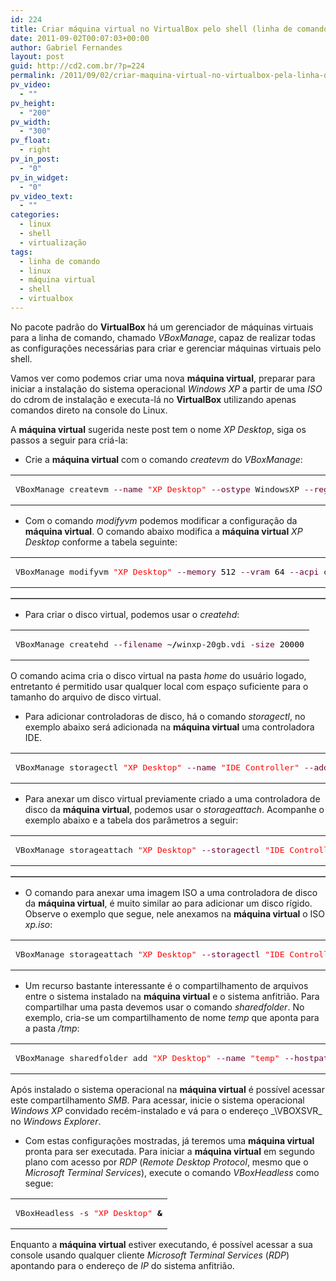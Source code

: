 ```yaml
---
id: 224
title: Criar máquina virtual no VirtualBox pelo shell (linha de comando)
date: 2011-09-02T00:07:03+00:00
author: Gabriel Fernandes
layout: post
guid: http://cd2.com.br/?p=224
permalink: /2011/09/02/criar-maquina-virtual-no-virtualbox-pela-linha-de-comando/
pv_video:
  - ""
pv_height:
  - "200"
pv_width:
  - "300"
pv_float:
  - right
pv_in_post:
  - "0"
pv_in_widget:
  - "0"
pv_video_text:
  - ""
categories:
  - linux
  - shell
  - virtualização
tags:
  - linha de comando
  - linux
  - máquina virtual
  - shell
  - virtualbox
---
```

No pacote padrão do **VirtualBox** há um gerenciador de máquinas virtuais para a linha de comando, chamado _VBoxManage_, capaz de realizar todas as configurações necessárias para criar e gerenciar máquinas virtuais pelo shell.

Vamos ver como podemos criar uma nova **máquina virtual**, preparar para iniciar a instalação do sistema operacional _Windows XP_ a partir de uma _ISO_ do cdrom de instalação e executa-lá no **VirtualBox** utilizando apenas comandos direto na console do Linux.

<!--more [CONTINUAR LENDO]-->


  
A **máquina virtual** sugerida neste post tem o nome _XP Desktop_, siga os passos a seguir para criá-la:

  * Crie a **máquina virtual** com o comando _createvm_ do _VBoxManage_:
<div class="wp_codebox">
  <table>
    <tr id="p224110">
      <td class="code" id="p224code110">
        <pre class="bash" style="font-family:monospace;">VBoxManage createvm <span style="color: #660033;">--name</span> <span style="color: #ff0000;">"XP Desktop"</span> <span style="color: #660033;">--ostype</span> WindowsXP <span style="color: #660033;">--register</span></pre>
      </td>
    </tr>
  </table>
</div>

  * Com o comando _modifyvm_ podemos modificar a configuração da **máquina virtual**. O comando abaixo modifica a **máquina virtual** _XP Desktop_ conforme a tabela seguinte:


<div class="wp_codebox">
  <table>
    <tr id="p224111">
      <td class="code" id="p224code111">
        <pre class="bash" style="font-family:monospace;">VBoxManage modifyvm <span style="color: #ff0000;">"XP Desktop"</span> <span style="color: #660033;">--memory</span> <span style="color: #000000;">512</span> <span style="color: #660033;">--vram</span> <span style="color: #000000;">64</span> <span style="color: #660033;">--acpi</span> on <span style="color: #660033;">--boot1</span> dvd <span style="color: #660033;">--nic1</span> bridged <span style="color: #660033;">--bridgeadapter1</span> eth0 <span style="color: #660033;">--vrde</span> on <span style="color: #660033;">--usb</span> on <span style="color: #660033;">--usbehci</span> on</pre>
      </td>
    </tr>
  </table>
</div>

<table border=1> 

</table> 



  * Para criar o disco virtual, podemos usar o _createhd_: 
<div class="wp_codebox">
  <table>
    <tr id="p224112">
      <td class="code" id="p224code112">
        <pre class="bash" style="font-family:monospace;">VBoxManage createhd <span style="color: #660033;">--filename</span> ~<span style="color: #000000; font-weight: bold;">/</span>winxp-20gb.vdi <span style="color: #660033;">-size</span> <span style="color: #000000;">20000</span></pre>
      </td>
    </tr>
  </table>
</div>



O comando acima cria o disco virtual na pasta _home_ do usuário logado, entretanto é permitido usar qualquer local com espaço suficiente para o tamanho do arquivo de disco virtual.

  * Para adicionar controladoras de disco, há o comando _storagectl_, no exemplo abaixo será adicionada na **máquina virtual** uma controladora IDE.
<div class="wp_codebox">
  <table>
    <tr id="p224113">
      <td class="code" id="p224code113">
        <pre class="bash" style="font-family:monospace;">VBoxManage storagectl <span style="color: #ff0000;">"XP Desktop"</span> <span style="color: #660033;">--name</span> <span style="color: #ff0000;">"IDE Controller"</span> <span style="color: #660033;">--add</span> ide</pre>
      </td>
    </tr>
  </table>
</div>

  * Para anexar um disco virtual previamente criado a uma controladora de disco da **máquina virtual**, podemos usar o _storageattach_. Acompanhe o exemplo abaixo e a tabela dos parâmetros a seguir:
<div class="wp_codebox">
  <table>
    <tr id="p224114">
      <td class="code" id="p224code114">
        <pre class="bash" style="font-family:monospace;">VBoxManage storageattach <span style="color: #ff0000;">"XP Desktop"</span> <span style="color: #660033;">--storagectl</span> <span style="color: #ff0000;">"IDE Controller"</span> <span style="color: #660033;">--port</span> <span style="color: #000000;"></span> <span style="color: #660033;">--device</span> <span style="color: #000000;"></span> <span style="color: #660033;">--type</span> hdd <span style="color: #660033;">--medium</span> ~<span style="color: #000000; font-weight: bold;">/</span>winxp-20gb.vdi</pre>
      </td>
    </tr>
  </table>
</div><table border=1> 

</strong>

</table> 

  * O comando para anexar uma imagem ISO a uma controladora de disco da **máquina virtual**, é muito similar ao para adicionar um disco rígido. Observe o exemplo que segue, nele anexamos na **máquina virtual** o ISO _xp.iso_:
<div class="wp_codebox">
  <table>
    <tr id="p224115">
      <td class="code" id="p224code115">
        <pre class="bash" style="font-family:monospace;">VBoxManage storageattach <span style="color: #ff0000;">"XP Desktop"</span> <span style="color: #660033;">--storagectl</span> <span style="color: #ff0000;">"IDE Controller"</span> <span style="color: #660033;">--port</span> <span style="color: #000000;"></span> <span style="color: #660033;">--device</span> <span style="color: #000000;">1</span> <span style="color: #660033;">--type</span> dvddrive <span style="color: #660033;">--medium</span> ~<span style="color: #000000; font-weight: bold;">/</span>xp.iso</pre>
      </td>
    </tr>
  </table>
</div>

  * Um recurso bastante interessante é o compartilhamento de arquivos entre o sistema instalado na **máquina virtual** e o sistema anfitrião. Para compartilhar uma pasta devemos usar o comando _sharedfolder_. No exemplo, cria-se um compartilhamento de nome _temp_ que aponta para a pasta _/tmp_:
<div class="wp_codebox">
  <table>
    <tr id="p224116">
      <td class="code" id="p224code116">
        <pre class="bash" style="font-family:monospace;">VBoxManage sharedfolder add <span style="color: #ff0000;">"XP Desktop"</span> <span style="color: #660033;">--name</span> <span style="color: #ff0000;">"temp"</span> <span style="color: #660033;">--hostpath</span> <span style="color: #000000; font-weight: bold;">/</span>tmp<span style="color: #000000; font-weight: bold;">/</span></pre>
      </td>
    </tr>
  </table>
</div>

Após instalado o sistema operacional na **máquina virtual** é possível acessar este compartilhamento _SMB_. Para acessar, inicie o sistema operacional _Windows XP_ convidado recém-instalado e vá para o endereço _\\VBOXSVR\_ no _Windows Explorer_.

  * Com estas configurações mostradas, já teremos uma **máquina virtual** pronta para ser executada. Para iniciar a **máquina virtual** em segundo plano com acesso por _RDP_ (_Remote Desktop Protocol_, mesmo que o _Microsoft Terminal Services_), execute o comando _VBoxHeadless_ como segue:
<div class="wp_codebox">
  <table>
    <tr id="p224117">
      <td class="code" id="p224code117">
        <pre class="bash" style="font-family:monospace;">VBoxHeadless <span style="color: #660033;">-s</span> <span style="color: #ff0000;">"XP Desktop"</span> <span style="color: #000000; font-weight: bold;">&</span></pre>
      </td>
    </tr>
  </table>
</div>

Enquanto a **máquina virtual** estiver executando, é possível acessar a sua console usando qualquer cliente _Microsoft Terminal Services_ (_RDP_) apontando para o endereço de _IP_ do sistema anfitrião.